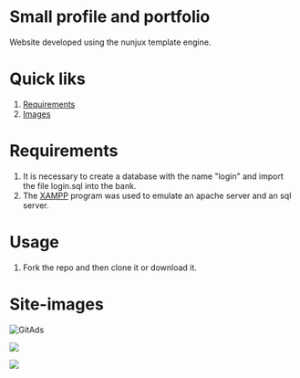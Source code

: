 # Small profile and portfolio

Website developed using the nunjux template engine.
 
# Quick liks
1. [Requirements](#requirements)
2. [Images](#Site-images)

 

# Requirements
1. It is necessary to create a database with the name "login" and import the file login.sql into the bank.
2. The [XAMPP](https://www.apachefriends.org/pt_br/index.html) program was used to emulate an apache server and an sql server.  

# Usage
1. Fork the repo and then clone it or download it.
  
# Site-images
<a> <img src="https://mir-s3-cdn-cf.behance.net/project_modules/fs/2525a9101637051.5f2364dde4e52.png" alt="GitAds"/> </a>

<a> <img src="https://mir-s3-cdn-cf.behance.net/project_modules/fs/44627e101637051.5f2364dde4779.png"/> </a>

<a> <img src="https://mir-s3-cdn-cf.behance.net/project_modules/fs/25d3b0101637051.5f2364dde5523.png"/> </a>
